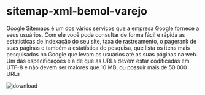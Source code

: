 # sitemap-xml-bemol-varejo
Google Sitemaps é um dos vários serviços que a empresa Google fornece a seus usuários.  Com ele você pode consultar de forma fácil e rápida as estatísticas de indexação do seu site, taxa de rastreamento, o pagerank de suas páginas e também a estatística de pesquisa, que lista os itens mais pesquisados no Google que levam os usuários até as suas páginas na web.  Um das especificações é a de que as URLs devem estar codificadas em UTF-8 e não devem ser maiores que 10 MB, ou possuir mais de 50 000 URLs

![download](https://user-images.githubusercontent.com/87333479/145687114-ab1b44c5-34e3-4516-9084-f7c094aca325.jpg)
